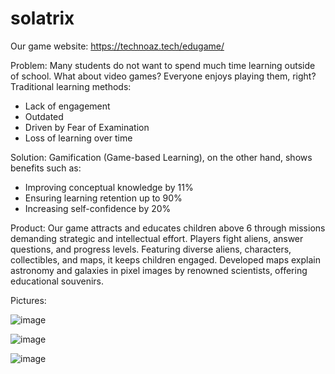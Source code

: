# solatrix
Our game website: https://technoaz.tech/edugame/

Problem:
Many students do not want to spend much time learning outside of school. What about video games? Everyone enjoys playing them, right?
Traditional learning methods:
- Lack of engagement
- Outdated
- Driven by Fear of Examination
- Loss of learning over time

Solution:
Gamification (Game-based Learning), on the other hand, shows benefits such as: 
- Improving conceptual knowledge by 11%
- Ensuring learning retention up to 90%
- Increasing self-confidence by 20%

Product:
Our game attracts and educates children above 6 through missions demanding strategic and intellectual effort. Players 
fight aliens, answer questions, and progress levels. Featuring diverse aliens, characters, collectibles, and maps, 
it keeps children engaged. Developed maps explain astronomy and galaxies in pixel images by renowned scientists, 
offering educational souvenirs.

Pictures:

![image](https://github.com/npxtoxicc/solatrix/assets/68545370/4f6ef42b-0637-4e5a-824d-f0f8f4f4d3d1)

![image](https://github.com/npxtoxicc/solatrix/assets/68545370/99e0441f-ae71-459d-9c06-25d14626fbe2)

![image](https://github.com/npxtoxicc/solatrix/assets/68545370/1b1f47ed-e2d4-461c-80f9-e1b8025cef6c)
